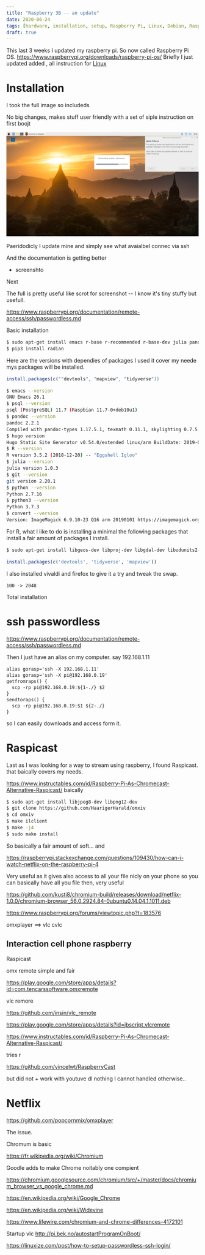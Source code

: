 ```yaml
---
title: "Raspberry 3B -- an update"
date: 2020-06-24
tags: [hardware, installation, setup, Raspberry Pi, Linux, Debian, Raspbian]
draft: true
---
```



This last 3 weeks I updated my raspberry pi.
So now called Raspberry Pi OS. https://www.raspberrypi.org/downloads/raspberry-pi-os/ Briefly I just updated added [](https://www.raspberrypi.org/documentation/installation/installing-images/
), all instruction for [Linux](https://www.raspberrypi.org/documentation/installation/installing-images/linux.md)


# Installation

I took the full image so includeds

No big changes, makes stuff user friendly with a set of siple instruction on first boojt


![](startup.png)

Paeridodicly I update mine and simply see what avaialbel connec via ssh

And the documentation is getting better

- screenshto


Next

The full is pretty useful
like scrot for screenshot -- I know it's tiny stuffy but usefull.


https://www.raspberrypi.org/documentation/remote-access/ssh/passwordless.md

Basic installation

```sh
$ sudo apt-get install emacs r-base r-recommended r-base-dev julia pandoc inxi hugo imagemagick zshz
$ pip3 install radian
```

Here are the versions with dependies of packages I used it cover my neede mys packages will be installed.

```R
install.packages(c(""devtools", "mapview", "tidyverse"))
```



```sh
$ emacs --version
GNU Emacs 26.1
$ psql --version
psql (PostgreSQL) 11.7 (Raspbian 11.7-0+deb10u1)
$ pandoc --version
pandoc 2.2.1
Compiled with pandoc-types 1.17.5.1, texmath 0.11.1, skylighting 0.7.5
$ hugo version
Hugo Static Site Generator v0.54.0/extended linux/arm BuildDate: 2019-06-04T19:16:36Z
$ R --version
R version 3.5.2 (2018-12-20) -- "Eggshell Igloo"
$ julia --version
julia version 1.0.3
$ git --version
git version 2.20.1
$ python --version
Python 2.7.16
$ python3 --version
Python 3.7.3
$ convert --version
Version: ImageMagick 6.9.10-23 Q16 arm 20190101 https://imagemagick.org
```



For R, what I like to do is installing a minimal the following packages that install a fair amount of packages I install.


```sh
$ sudo apt-get install libgeos-dev libproj-dev libgdal-dev libudunits2-dev libcairo2-dev
```

```R
install.packages(c('devtools', 'tidyverse', 'mapview'))
```

I also installed vivaldi and firefox to give it a try
and tweak the swap.

```
100 -> 2048
```

Total installation




# ssh passwordless


https://www.raspberrypi.org/documentation/remote-access/ssh/passwordless.md

Then I just have an alias on my computer. say 192.168.1.11

```
alias gorasp='ssh -X 192.168.1.11'
alias gorasp='ssh -X pi@192.168.0.19'
getfromraps() {
  scp -rp pi@192.168.0.19:${1-./} $2
}
sendtoraps() {
  scp -rp pi@192.168.0.19:$1 ${2-./}
}
```

so I can easily downloads and access form it.



# Raspicast

Last as I was looking for a way to stream using raspberry, I found Raspicast.
that baically covers my needs.



https://www.instructables.com/id/Raspberry-Pi-As-Chromecast-Alternative-Raspicast/ baically



```sh
$ sudo apt-get install libjpeg8-dev libpng12-dev
$ git clone https://github.com/HaarigerHarald/omxiv
$ cd omxiv
$ make ilclient
$ make -j4
$ sudo make install
```


So basically a fair amount of soft... and


https://raspberrypi.stackexchange.com/questions/109430/how-can-i-watch-netflix-on-the-raspberry-pi-4

Very useful as it gives also access to all your file nicly on your phone so you can basically have all you file then, very useful


https://github.com/kusti8/chromium-build/releases/download/netflix-1.0.0/chromium-browser_56.0.2924.84-0ubuntu0.14.04.1.1011.deb

https://www.raspberrypi.org/forums/viewtopic.php?t=183576


omxplayer ==> vlc cvlc


## Interaction cell phone raspberry


Raspicast

omx remote simple and fair

https://play.google.com/store/apps/details?id=com.tencarssoftware.omxremote

vlc remore

https://github.com/insin/vlc_remote

https://play.google.com/store/apps/details?id=jbscript.vlcremote


https://www.instructables.com/id/Raspberry-Pi-As-Chromecast-Alternative-Raspicast/

tries r

https://github.com/vincelwt/RaspberryCast

but did not + work with youtuve dl nothing I cannot handled otherwise..


# Netflix

https://github.com/popcornmix/omxplayer


The issue.

Chromum is basic

https://fr.wikipedia.org/wiki/Chromium

Goodle adds to make Chrome
noitably one compient

https://chromium.googlesource.com/chromium/src/+/master/docs/chromium_browser_vs_google_chrome.md

https://en.wikipedia.org/wiki/Google_Chrome

https://en.wikipedia.org/wiki/Widevine

https://www.lifewire.com/chromium-and-chrome-differences-4172101





Startup vlc
http://pi.bek.no/autostartProgramOnBoot/


https://linuxize.com/post/how-to-setup-passwordless-ssh-login/